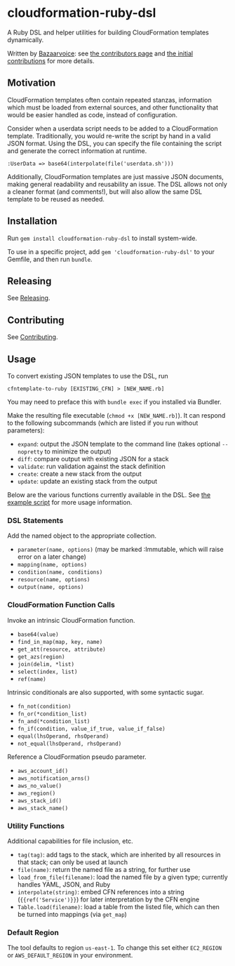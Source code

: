 # cloudformation-ruby-dsl

A Ruby DSL and helper utilities for building CloudFormation templates dynamically.

Written by [Bazaarvoice](http://www.bazaarvoice.com): see [the contributors page](https://github.com/bazaarvoice/cloudformation-ruby-dsl/graphs/contributors) and [the initial contributions](https://github.com/bazaarvoice/cloudformation-ruby-dsl/blob/master/initial_contributions.md) for more details.

## Motivation

CloudFormation templates often contain repeated stanzas, information which must be loaded from external sources, and other functionality that would be easier handled as code, instead of configuration.

Consider when a userdata script needs to be added to a CloudFormation template. Traditionally, you would re-write the script by hand in a valid JSON format. Using the DSL, you can specify the file containing the script and generate the correct information at runtime.

    :UserData => base64(interpolate(file('userdata.sh')))

Additionally, CloudFormation templates are just massive JSON documents, making general readability and reusability an issue. The DSL allows not only a cleaner format (and comments!), but will also allow the same DSL template to be reused as needed.

## Installation

Run `gem install cloudformation-ruby-dsl` to install system-wide.

To use in a specific project, add `gem 'cloudformation-ruby-dsl'` to your Gemfile, and then run `bundle`.

## Releasing

See [Releasing](docs/Releasing.md).

## Contributing

See [Contributing](docs/Contributing.md).

## Usage

To convert existing JSON templates to use the DSL, run

    cfntemplate-to-ruby [EXISTING_CFN] > [NEW_NAME.rb]

You may need to preface this with `bundle exec` if you installed via Bundler.

Make the resulting file executable (`chmod +x [NEW_NAME.rb]`). It can respond to the following subcommands (which are listed if you run without parameters):
- `expand`: output the JSON template to the command line (takes optional `--nopretty` to minimize the output)
- `diff`: compare output with existing JSON for a stack
- `validate`: run validation against the stack definition
- `create`: create a new stack from the output
- `update`: update an existing stack from the output

Below are the various functions currently available in the DSL. See [the example script](examples/cloudformation-ruby-script.rb) for more usage information.

### DSL Statements

Add the named object to the appropriate collection.
- `parameter(name, options)` (may be marked :Immutable, which will raise error on a later change)
- `mapping(name, options)`
- `condition(name, conditions)`
- `resource(name, options)`
- `output(name, options)`

### CloudFormation Function Calls

Invoke an intrinsic CloudFormation function.
- `base64(value)`
- `find_in_map(map, key, name)`
- `get_att(resource, attribute)`
- `get_azs(region)`
- `join(delim, *list)`
- `select(index, list)`
- `ref(name)`

Intrinsic conditionals are also supported, with some syntactic sugar.
- `fn_not(condition)`
- `fn_or(*condition_list)`
- `fn_and(*condition_list)`
- `fn_if(condition, value_if_true, value_if_false)`
- `equal(lhsOperand, rhsOperand)`
- `not_equal(lhsOperand, rhsOperand)`

Reference a CloudFormation pseudo parameter.
- `aws_account_id()`
- `aws_notification_arns()`
- `aws_no_value()`
- `aws_region()`
- `aws_stack_id()`
- `aws_stack_name()`

### Utility Functions

Additional capabilities for file inclusion, etc.
- `tag(tag)`: add tags to the stack, which are inherited by all resources in that stack; can only be used at launch
- `file(name)`: return the named file as a string, for further use
- `load_from_file(filename)`: load the named file by a given type; currently handles YAML, JSON, and Ruby
- `interpolate(string)`: embed CFN references into a string (`{{ref('Service')}}`) for later interpretation by the CFN engine
- `Table.load(filename)`: load a table from the listed file, which can then be turned into mappings (via `get_map`)

### Default Region

The tool defaults to region `us-east-1`. To change this set either `EC2_REGION` or `AWS_DEFAULT_REGION` in your environment.
